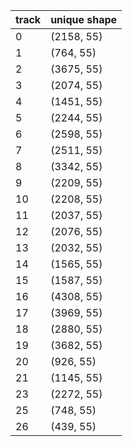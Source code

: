 track | unique shape
--- | ---
0    | (2158, 55)
1    | (764, 55)
2    | (3675, 55)
3    | (2074, 55)
4    | (1451, 55)
5    | (2244, 55)
6    | (2598, 55)
7    | (2511, 55)
8    | (3342, 55)
9    | (2209, 55)
10   | (2208, 55)
11   | (2037, 55)
12   | (2076, 55)
13   | (2032, 55)
14   | (1565, 55)
15   | (1587, 55)
16   | (4308, 55)
17   | (3969, 55)
18   | (2880, 55)
19   | (3682, 55)
20   | (926, 55)
21   | (1145, 55)
23   | (2272, 55)
25   | (748, 55)
26   | (439, 55)
